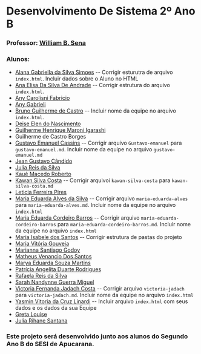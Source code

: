 # Desenvolvimento De Sistema 2º Ano B
### Professor: [William B. Sena](https://github.com/williamsena13/2-ano-b-sesi)

### Alunos: 
- [Alana Gabriella da Silva Simoes](https://github.com/alanasimoes11/2-ano-b-sesi)
    -- Corrigir esturutra de arquivo ```index.html```. Incluir dados sobre o Aluno no HTML
- [Ana Elisa Da Silva De Andrade](https://github.com/Anaandrade06/2-ano-b-sesi)
    -- Corrigir estrutura do arquivo ```index.html```.
- [Any Carolisni Fabricio](https://github.com/anycarolini21/2-ano-b-sesi)    
- [Any Gabrieli](https://github.com/anygabrieli/2-ano-b-sesi)
- [Bruno Guilherme de Castro](https://github.com/Brunoxl03/2-ano-b-sesi)
    -- Incluir nome da equipe no arquivo ```index.html```.
- [Deise Elen do Nascimento](https://github.com/D3ise/2-ano-b-sesi)
- [Guilherme Henrique Maroni Igarashi](https://github.com/GuilhermeIgarashi7/2-ano-b-sesi)
- Guilherme de Castro Borges
- [Gustavo Emanuel Cassins](https://github.com/GustavoEMANUE/2-ano-b-sesi)
-- Corrigir arquivo ```Gustavo-emanuel``` para ```gustavo-emanuel.md```. Incluir nome da equipe no arquivo ```gustavo-emanuel.md```
- [Jean Gustavo Cândido](https://github.com/jeangustavoo/2-ano-b-sesi)
- [Julia Reis da Silva](https://github.com/juliareis14/2-ano-b-sesi)
- [Kauê Macedo Roberto](https://github.com/kmarmc/2-ano-b-sesi)
- [Kawan Silva Costa](https://github.com/kawan-70/2-ano-b-sesi)
-- Corrigir arquivoi ```kawan-silva-costa``` para ```kawan-silva-costa.md```
- [Leticia Ferreira Pires](https://github.com/piresleticia/2-ano-b-sesi)
- [Maria Eduarda Alves da Silva](https://github.com/marieduas/2-ano-b-sesi)
-- Corrigir arquivo ```maria-eduarda-alves``` para ```maria-eduarda-alves.md```. Incluir nome da equipe no arquivo ```index.html```
- [Maria Eduarda Cordeiro Barros](https://github.com/Barrosmaria07/2-ano-b-sesi) 
    -- Corrigir arquivo ```maria-eduarda-cordeiro-barros``` para ```maria-eduarda-cordeiro-barros.md```. Incluir nome da equipe no arquivo ```index.html```
- [Maria Isabele dos Santos](https://github.com/isantos10/2-ano-b-sesi)
    -- Corrigir estrutura de pastas do projeto 
- [Maria Vitória Gouveia](https://github.com/mariavi00/2-ano-b-sesi)
- [Marianna Santiago Godoy](https://github.com/Marigodoy26/2-ano-b-sesi)
- [Matheus Venancio Dos Santos](https://github.com/matheusvenanciodossantos/2-ano-b-sesi)
- [Marya Eduarda Souza Martins](https://github.com/Marya16/2-ano-b-sesi)
- [Patrícia Angelita Duarte Rodrigues](https://github.com/pati573022/2-ano-b-sesi)
- [Rafaela Reis da Silva](https://github.com/rafaelareisilva/2-ano-b-sesi)
- [Sarah Nandynne Guerra Miguel](https://github.com/sarahnandynne/2-ano-b-sesi)
- [Victoria Fernanda Jadach Costa](https://github.com/vikjadach/2-ano-b-sesi)
-- Corrigir arquivo ```victoria-jadach``` para ```victoria-jadach.md```. Incluir nome da equipe no arquivo ```index.html```
- [Yasmin Vitoria da Cruz Linardi](https://github.com/YasminLinardi/2-ano-b-sesi)
    -- Incluir arquivo ```index.html``` com seus dados e os dados da sua Equipe
- [Greta Louise](https://github.com/GretaLouise/2-ano-b-sesi)
- [Julia Rihane Santana](https://github.com/jsantana07/2-ano-b-sesi)




### Este projeto será desenvolvido junto aos alunos do Segundo Ano B do SESI de Apucarana.

